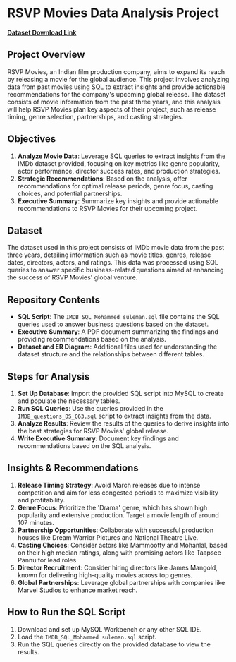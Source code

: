 # RSVP Movies Data Analysis Project

[**Dataset Download Link**](https://1024terabox.com/s/1UE2gtMB5QGvv2uwLNcuGBw)

## Project Overview

RSVP Movies, an Indian film production company, aims to expand its reach by releasing a movie for the global audience. This project involves analyzing data from past movies using SQL to extract insights and provide actionable recommendations for the company's upcoming global release. The dataset consists of movie information from the past three years, and this analysis will help RSVP Movies plan key aspects of their project, such as release timing, genre selection, partnerships, and casting strategies.

## Objectives

1. **Analyze Movie Data**: Leverage SQL queries to extract insights from the IMDb dataset provided, focusing on key metrics like genre popularity, actor performance, director success rates, and production strategies.
2. **Strategic Recommendations**: Based on the analysis, offer recommendations for optimal release periods, genre focus, casting choices, and potential partnerships.
3. **Executive Summary**: Summarize key insights and provide actionable recommendations to RSVP Movies for their upcoming project.

## Dataset

The dataset used in this project consists of IMDb movie data from the past three years, detailing information such as movie titles, genres, release dates, directors, actors, and ratings. This data was processed using SQL queries to answer specific business-related questions aimed at enhancing the success of RSVP Movies' global venture.

## Repository Contents

- **SQL Script**: The `IMDB_SQL_Mohammed suleman.sql` file contains the SQL queries used to answer business questions based on the dataset.
- **Executive Summary**: A PDF document summarizing the findings and providing recommendations based on the analysis.
- **Dataset and ER Diagram**: Additional files used for understanding the dataset structure and the relationships between different tables.

## Steps for Analysis

1. **Set Up Database**: Import the provided SQL script into MySQL to create and populate the necessary tables.
2. **Run SQL Queries**: Use the queries provided in the `IMDB_questions_DS_C63.sql` script to extract insights from the data.
3. **Analyze Results**: Review the results of the queries to derive insights into the best strategies for RSVP Movies' global release.
4. **Write Executive Summary**: Document key findings and recommendations based on the SQL analysis.

## Insights & Recommendations

1. **Release Timing Strategy**: Avoid March releases due to intense competition and aim for less congested periods to maximize visibility and profitability.
2. **Genre Focus**: Prioritize the 'Drama' genre, which has shown high popularity and extensive production. Target a movie length of around 107 minutes.
3. **Partnership Opportunities**: Collaborate with successful production houses like Dream Warrior Pictures and National Theatre Live.
4. **Casting Choices**: Consider actors like Mammootty and Mohanlal, based on their high median ratings, along with promising actors like Taapsee Pannu for lead roles.
5. **Director Recruitment**: Consider hiring directors like James Mangold, known for delivering high-quality movies across top genres.
6. **Global Partnerships**: Leverage global partnerships with companies like Marvel Studios to enhance market reach.

## How to Run the SQL Script

1. Download and set up MySQL Workbench or any other SQL IDE.
2. Load the `IMDB_SQL_Mohammed suleman.sql` script.
3. Run the SQL queries directly on the provided database to view the results.

